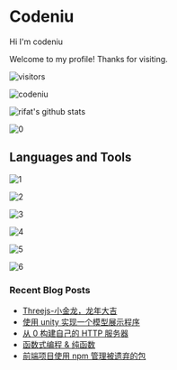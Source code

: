 # Codeniu

Hi I'm codeniu

Welcome to my profile! Thanks for visiting.

 ![visitors](https://visitor-badge.laobi.icu/badge?page_id=Codeniu.youngniu)

 ![codeniu](https://img.shields.io/github/stars/codeniu.svg)

![rifat's github stats](https://github-readme-stats.vercel.app/api?username=Codeniu&show_icons=true)

 ![0](https://github-readme-stats.vercel.app/api/top-langs/?username=codeniu&theme=white-green)

## Languages and Tools

 ![1](https://img.shields.io/badge/CSS-239120?&style=for-the-badge&logo=css3&logoColor=white&color=red)

 ![2](https://img.shields.io/badge/JavaScript-F7DF1E?style=for-the-badge&logo=javascript&logoColor=black)

 ![3](https://img.shields.io/badge/Node.js-43853D?style=for-the-badge&logo=node.js&logoColor=white)

 ![4](https://img.shields.io/badge/Go-00ADD8?style=for-the-badge&logo=go&logoColor=white)

 ![5](https://img.shields.io/badge/React-20232A?style=for-the-badge&logo=react&logoColor=61DAFB)

 ![6](https://img.shields.io/badge/Vue.js-35495E?style=for-the-badge&logo=vue.js&logoColor=4FC08D)













### Recent Blog Posts


* [Threejs-小金龙，龙年大吉](https://juejin.cn/post/7330574983801372682)
* [使用 unity 实现一个模型展示程序](https://juejin.cn/post/7294474535021805595)
* [从 0 构建自己的 HTTP 服务器](https://juejin.cn/post/7290847828340228153)
* [函数式编程 & 纯函数](https://juejin.cn/post/7282691800859656229)
* [前端项目使用 npm 管理被遗弃的包](https://juejin.cn/post/7282375407737978938)
</td>
